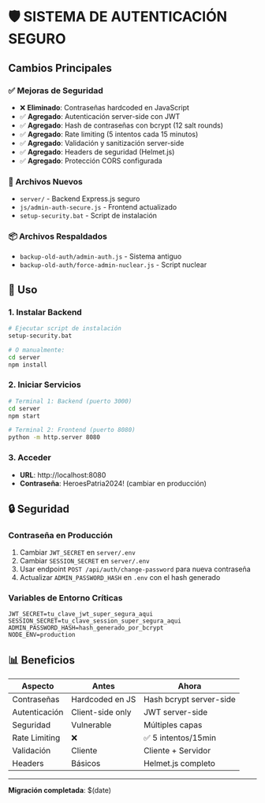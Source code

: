 # 🛡️ SISTEMA DE AUTENTICACIÓN SEGURO

## Cambios Principales

### ✅ Mejoras de Seguridad
- ❌ **Eliminado**: Contraseñas hardcoded en JavaScript
- ✅ **Agregado**: Autenticación server-side con JWT
- ✅ **Agregado**: Hash de contraseñas con bcrypt (12 salt rounds)
- ✅ **Agregado**: Rate limiting (5 intentos cada 15 minutos)
- ✅ **Agregado**: Validación y sanitización server-side
- ✅ **Agregado**: Headers de seguridad (Helmet.js)
- ✅ **Agregado**: Protección CORS configurada

### 🔧 Archivos Nuevos
- `server/` - Backend Express.js seguro
- `js/admin-auth-secure.js` - Frontend actualizado
- `setup-security.bat` - Script de instalación

### 📦 Archivos Respaldados
- `backup-old-auth/admin-auth.js` - Sistema antiguo
- `backup-old-auth/force-admin-nuclear.js` - Script nuclear

## 🚀 Uso

### 1. Instalar Backend
```bash
# Ejecutar script de instalación
setup-security.bat

# O manualmente:
cd server
npm install
```

### 2. Iniciar Servicios
```bash
# Terminal 1: Backend (puerto 3000)
cd server
npm start

# Terminal 2: Frontend (puerto 8080)
python -m http.server 8080
```

### 3. Acceder
- **URL**: http://localhost:8080
- **Contraseña**: HeroesPatria2024! (cambiar en producción)

## 🔒 Seguridad

### Contraseña en Producción
1. Cambiar `JWT_SECRET` en `server/.env`
2. Cambiar `SESSION_SECRET` en `server/.env`
3. Usar endpoint `POST /api/auth/change-password` para nueva contraseña
4. Actualizar `ADMIN_PASSWORD_HASH` en `.env` con el hash generado

### Variables de Entorno Críticas
```env
JWT_SECRET=tu_clave_jwt_super_segura_aqui
SESSION_SECRET=tu_clave_session_super_segura_aqui
ADMIN_PASSWORD_HASH=hash_generado_por_bcrypt
NODE_ENV=production
```

## 📊 Beneficios

| Aspecto | Antes | Ahora |
|---------|-------|-------|
| Contraseñas | Hardcoded en JS | Hash bcrypt server-side |
| Autenticación | Client-side only | JWT server-side |
| Seguridad | Vulnerable | Múltiples capas |
| Rate Limiting | ❌ | ✅ 5 intentos/15min |
| Validación | Cliente | Cliente + Servidor |
| Headers | Básicos | Helmet.js completo |

---
**Migración completada**: $(date)

